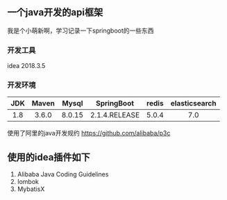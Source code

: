 ## 一个java开发的api框架
我是个小萌新啊，学习记录一下springboot的一些东西


### 开发工具

idea 2018.3.5

### 开发环境
|JDK|Maven|Mysql|SpringBoot|redis|elasticsearch| 
|:---:|:---:|:---:|:---:|:---:|:---:|
|1.8|3.6.0|8.0.15|2.1.4.RELEASE|5.0.4|7.0|

使用了阿里的java开发规约 https://github.com/alibaba/p3c

## 使用的idea插件如下
1. Alibaba Java Coding Guidelines
2. lombok
3. MybatisX


